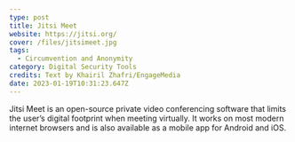 ```yaml
---
type: post
title: Jitsi Meet
website: https://jitsi.org/
cover: /files/jitsimeet.jpg
tags:
  - Circumvention and Anonymity
category: Digital Security Tools
credits: Text by Khairil Zhafri/EngageMedia
date: 2023-01-19T10:31:23.647Z
---
```

Jitsi Meet is an open-source private video conferencing software that limits the user’s digital footprint when meeting virtually. It works on most modern internet browsers and is also available as a mobile app for Android and iOS.